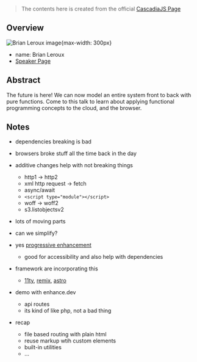 > The contents here is created from the official [CascadiaJS Page](https://2022.cascadiajs.com/speakers/brian-leroux)

## Overview

![Brian Leroux image](https://create-4jr.begin.app/_static/2022/brian-leroux.jpg){max-width: 300px}
- name: Brian Leroux
- [Speaker Page](https://2022.cascadiajs.com/speakers/brian-leroux)

## Abstract

The future is here! We can now model an entire system front to back with pure functions. Come to this talk to learn about applying functional programming concepts to the cloud, and the browser.

## Notes

- dependencies breaking is bad
- browsers broke stuff all the time back in the day
- additive changes help with not breaking things
  - http1 -> http2
  - xml http request -> fetch
  - async/await
  - `<script type="module"></script>`
  - woff -> woff2
  - s3.listobjectsv2
- lots of moving parts
- can we simplify?
- yes [progressive enhancement](https://en.wikipedia.org/wiki/Progressive_enhancement)
  - good for accessibility and also help with dependencies
- framework are incorporating this
  - [11ty](https://www.11ty.dev/), [remix](https://remix.run/), [astro](https://astro.build/)

- demo with enhance.dev
  - api routes
  - its kind of like php, not a bad thing
- recap
  - file based routing with plain html
  - reuse markup wtih custom elements
  - built-in utilities
  - ...
